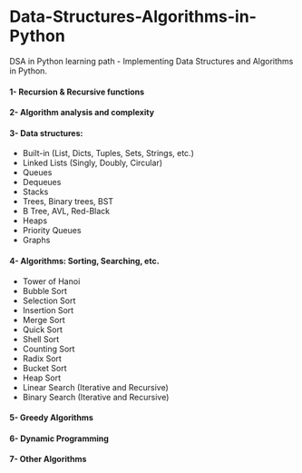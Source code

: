 # Data-Structures-Algorithms-in-Python

DSA in Python learning path - Implementing Data Structures and Algorithms in Python.

#### 1- Recursion & Recursive functions

#### 2- Algorithm analysis and complexity

#### 3- Data structures:
 - Built-in (List, Dicts, Tuples, Sets, Strings, etc.)
 - Linked Lists (Singly, Doubly, Circular)
 - Queues
 - Dequeues
 - Stacks
 - Trees, Binary trees, BST
 - B Tree, AVL, Red-Black
 - Heaps
 - Priority Queues
 - Graphs

#### 4- Algorithms: Sorting, Searching, etc.
 - Tower of Hanoi
 - Bubble Sort
 - Selection Sort
 - Insertion Sort
 - Merge Sort
 - Quick Sort
 - Shell Sort
 - Counting Sort
 - Radix Sort
 - Bucket Sort
 - Heap Sort
 - Linear Search (Iterative and Recursive)
 - Binary Search (Iterative and Recursive)
 
#### 5- Greedy Algorithms

#### 6- Dynamic Programming

#### 7- Other Algorithms

